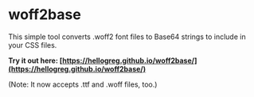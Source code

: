 # woff2base
This simple tool converts .woff2 font files to Base64 strings to include in your CSS files.

**Try it out here: [https://hellogreg.github.io/woff2base/](https://hellogreg.github.io/woff2base/)**

(Note: It now accepts .ttf and .woff files, too.)
